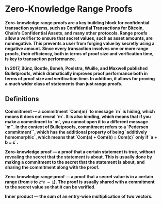 <h1>Zero-Knowledge Range Proofs</h1>
<h4>Zero-knowledge range proofs are a key building block for confidential transaction systems, such as Confidential Transactions for Bitcoin, Chain’s Confidential Assets, and many other protocols. Range proofs allow a verifier to ensure that secret values, such as asset amounts, are nonnegative. This prevents a user from forging value by secretly using a negative amount. Since every transaction involves one or more range proofs, their efficiency, both in terms of proof size and verification time, is key to transaction performance.

In 2017, Bünz, Bootle, Boneh, Poelstra, Wuille, and Maxwell published Bulletproofs, which dramatically improves proof performance both in terms of proof size and verification time. In addition, it allows for proving a much wider class of statements than just range proofs.</h4>

<h2>Definitions</h2>
<h4>Commitment — a commitment `Com(m)` to message `m` is hiding, which means it does not reveal `m`. It is also binding, which means that if you make a commitment to `m`, you cannot open it to a different message `m’`. In the context of Bulletproofs, commitment refers to a `Pedersen commitment``, which has the additional property of being `additively homomorphic`, which means that `Com(a) + Com(b) = Com(c)` only if `a + b = c`.

Zero-knowledge proof — a proof that a certain statement is true, without revealing the secret that the statement is about. This is usually done by making a commitment to the secret that the statement is about, and sharing the commitment along with the proof.

Zero-knowledge range proof — a proof that a secret value is in a certain range (from `0` to `2^n — 1`). The proof is usually shared with a commitment to the secret value so that it can be verified.

Inner product — the sum of an entry-wise multiplication of two vectors.

</h4>
